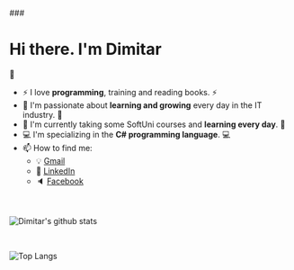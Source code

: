 ###<h1> Hi there. I'm Dimitar</h1> :wave:
- :zap: I love **programming**, training and reading books. :zap:
- 🌱 I'm passionate about **learning and growing** every day in the IT industry. 🌱
- :100: I'm currently taking some SoftUni courses and **learning every day**. :100:
- :computer: I'm specializing in the **C# programming language**. :computer:
- 📫 How to find me: 
  - :bulb: [Gmail](mitiokrikad@gmail.com)
  - :office: [LinkedIn](https://www.linkedin.com/in/dimitar-nikolov-646a99200/)
  - :speaker: [Facebook](https://www.facebook.com/mitko.nikolov.167)

<br><br>
![Dimitar's github stats](https://github-readme-stats.vercel.app/api?username=dimitar47&count_private=true&show_icons=true&theme=radical&hide_rank=false)




<br>

![Top Langs](https://github-readme-stats.vercel.app/api/top-langs/?username=dimitar47)
<!--
**Dimitar47/Dimitar47** is a ✨ _special_ ✨ repository because its `README.md` (this file) appears on your GitHub profile.

Here are some ideas to get you started:

- 🔭 I’m currently working on ...
- 🌱 I’m currently learning ...
- 👯 I’m looking to collaborate on ...
- 🤔 I’m looking for help with ...
- 💬 Ask me about ...
- 📫 How to reach me: ...
- 😄 Pronouns: ...
- ⚡ Fun fact: ...
-->
